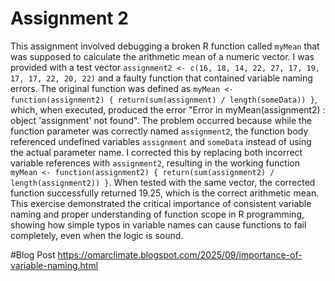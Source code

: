 # Assignment 2 

This assignment involved debugging a broken R function called `myMean` that was supposed to calculate the arithmetic mean of a numeric vector.
I was provided with a test vector `assignment2 <- c(16, 18, 14, 22, 27, 17, 19, 17, 17, 22, 20, 22)` and a faulty function that contained variable naming errors. 
The original function was defined as `myMean <- function(assignment2) { return(sum(assignment) / length(someData)) }`, which, when executed, produced the error "Error in myMean(assignment2) : object 'assignment' not found".
The problem occurred because while the function parameter was correctly named `assignment2`, the function body referenced undefined variables `assignment` and `someData` instead of using the actual parameter name. 
I corrected this by replacing both incorrect variable references with `assignment2`, resulting in the working function `myMean <- function(assignment2) { return(sum(assignment2) / length(assignment2)) }`.
When tested with the same vector, the corrected function successfully returned 19.25, which is the correct arithmetic mean. 
This exercise demonstrated the critical importance of consistent variable naming and proper understanding of function scope in R programming, showing how simple typos in variable names can cause functions to fail completely,
even when the logic is sound.

#Blog Post
https://omarclimate.blogspot.com/2025/09/importance-of-variable-naming.html
